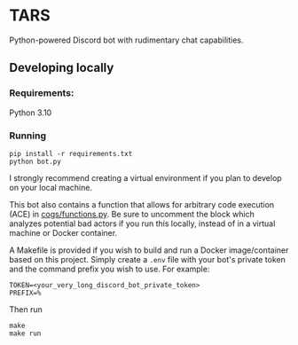 # TARS
Python-powered Discord bot with rudimentary chat capabilities.

## Developing locally
### Requirements:
Python 3.10

### Running
```
pip install -r requirements.txt
python bot.py
```

I strongly recommend creating a virtual environment if you plan to develop
on your local machine.  

This bot also contains a function that allows for arbitrary code execution (ACE)
in [cogs/functions.py](cogs/functions.py). Be sure to uncomment the block
which analyzes potential bad actors if you run this locally, instead of in a
virtual machine or Docker container.  

A Makefile is provided if you wish to build and run a Docker image/container
based on this project. Simply create a `.env` file with your bot's private token
and the command prefix you wish to use. For example:
```
TOKEN=<your_very_long_discord_bot_private_token>
PREFIX=%
```

Then run
```
make
make run
```